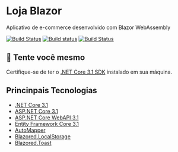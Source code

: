 # Loja Blazor
Aplicativo de e-commerce desenvolvido com Blazor WebAssembly

[![Build Status](https://dev.azure.com/Tsenkow/BlazorShop/_apis/build/status/kalintsenkov.BlazorShop?branchName=master)](https://dev.azure.com/Tsenkow/BlazorShop/_build/latest?definitionId=5&branchName=master) [![Build status](https://ci.appveyor.com/api/projects/status/o2dn2ea00pyqc44g?svg=true)](https://ci.appveyor.com/project/kalintsenkov/blazorshop) [![Build Status](https://travis-ci.org/kalintsenkov/BlazorShop.svg?branch=master)](https://travis-ci.org/kalintsenkov/BlazorShop)

## :eyes: Tente você mesmo

Certifique-se de ter o [.NET Core 3.1 SDK](https://dotnet.microsoft.com/download) instalado em sua máquina.

## Princinpais Tecnologias

- [.NET Core 3.1](https://github.com/dotnet/core)
- [ASP.NET Core 3.1](https://github.com/dotnet/aspnetcore)
- [ASP.NET Core WebAPI 3.1](https://github.com/dotnet/aspnetcore)
- [Entity Framework Core 3.1](https://github.com/dotnet/efcore)
- [AutoMapper](https://github.com/AutoMapper/AutoMapper)
- [Blazored.LocalStorage](https://github.com/Blazored/LocalStorage)
- [Blazored.Toast](https://github.com/Blazored/Toast)
